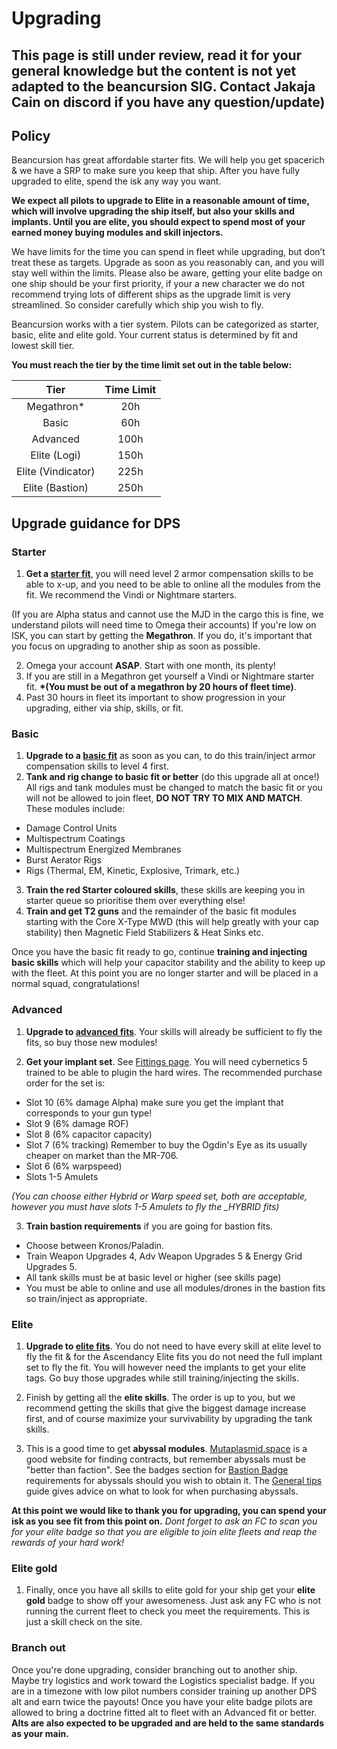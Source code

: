 # Upgrading

**This page is still under review, read it for your general knowledge but the content is not yet adapted to the beancursion SIG. Contact Jakaja Cain on discord if you have any question/update)**
---

## Policy

Beancursion has great affordable starter fits. We will help you get spacerich & we have a SRP to make sure you keep that ship. After you have fully upgraded to elite, spend the isk any way you want.

**We expect all pilots to upgrade to Elite in a reasonable amount of time, which will involve upgrading the ship itself, but also your skills and implants. Until you are elite, you should expect to spend most of your earned money buying modules and skill injectors.**

We have limits for the time you can spend in fleet while upgrading, but don’t treat these as targets. Upgrade as soon as you reasonably can, and you will stay well within the limits. Please also be aware, getting your elite badge on one ship should be your first priority, if your a new character we do not recommend trying lots of different ships as the upgrade limit is very streamlined. So consider carefully which ship you wish to fly.

Beancursion works with a tier system. Pilots can be categorized as starter, basic, elite and elite gold. Your current status is determined by fit and lowest skill tier.

**You must reach the tier by the time limit set out in the table below:**

|        Tier        | Time Limit |
| :----------------: | :--------: |
|    Megathron\*     |    20h     |
|       Basic        |    60h     |
|      Advanced      |    100h    |
|    Elite (Logi)    |    150h    |
| Elite (Vindicator) |    225h    |
|  Elite (Bastion)   |    250h    |

## Upgrade guidance for DPS

### Starter

1. **Get a [starter fit](/fits?Tier=Starter)**, you will need level 2 armor compensation skills to be able to x-up, and you need to be able to online all the modules from the fit. We recommend the Vindi or Nightmare starters.

(If you are Alpha status and cannot use the MJD in the cargo this is fine, we understand pilots will need time to Omega their accounts) If you're low on ISK, you can start by getting the **Megathron**. If you do, it's important that you focus on upgrading to another ship as soon as possible.

2. Omega your account **ASAP**. Start with one month, its plenty!
3. If you are still in a Megathron get yourself a Vindi or Nightmare starter fit. **\*(You must be out of a megathron by 20 hours of fleet time)**.
4. Past 30 hours in fleet its important to show progression in your upgrading, either via ship, skills, or fit.

### Basic

1. **Upgrade to a [basic fit](/fits?Tier=Basic)** as soon as you can, to do this train/inject armor compensation skills to level 4 first.
2. **Tank and rig change to basic fit or better** (do this upgrade all at once!) All rigs and tank modules must be changed to match the basic fit or you will not be allowed to join fleet, **DO NOT TRY TO MIX AND MATCH**. These modules include:

- Damage Control Units
- Multispectrum Coatings
- Multispectrum Energized Membranes
- Burst Aerator Rigs
- Rigs (Thermal, EM, Kinetic, Explosive, Trimark, etc.)

3. **Train the red Starter coloured skills**, these skills are keeping you in starter queue so prioritise them over everything else!
4. **Train and get T2 guns** and the remainder of the basic fit modules starting with the Core X-Type MWD (this will help greatly with your cap stability) then Magnetic Field Stabilizers & Heat Sinks etc.

Once you have the basic fit ready to go, continue **training and injecting basic skills** which will help your capacitor stability and the ability to keep up with the fleet. At this point you are no longer starter and will be placed in a normal squad, congratulations!

### Advanced

1. **Upgrade to [advanced fits](/fits?Tier=Advanced)**. Your skills will already be sufficient to fly the fits, so buy those new modules!

2. **Get your implant set**. See [Fittings page](/fits). You will need cybernetics 5 trained to be able to plugin the hard wires. The recommended purchase order for the set is:

- Slot 10 (6% damage Alpha) make sure you get the implant that corresponds to your gun type!
- Slot 9 (6% damage ROF)
- Slot 8 (6% capacitor capacity)
- Slot 7 (6% tracking) Remember to buy the Ogdin's Eye as its usually cheaper on market than the MR-706.
- Slot 6 (6% warpspeed)
- Slots 1-5 Amulets

_(You can choose either Hybrid or Warp speed set, both are acceptable, however you must have slots 1-5 Amulets to fly the \_HYBRID fits)_

3. **Train bastion requirements** if you are going for bastion fits.

- Choose between Kronos/Paladin.
- Train Weapon Upgrades 4, Adv Weapon Upgrades 5 & Energy Grid Upgrades 5.
- All tank skills must be at basic level or higher (see skills page)
- You must be able to online and use all modules/drones in the bastion fits so train/inject as appropriate.

### Elite

1. **Upgrade to [elite fits](/fits?Tier=Elite)**. You do not need to have every skill at elite level to fly the fit & for the Ascendancy Elite fits you do not need the full implant set to fly the fit. You will however need the implants to get your elite tags. Go buy those upgrades while still training/injecting the skills.

2. Finish by getting all the **elite skills**. The order is up to you, but we recommend getting the skills that give the biggest damage increase first, and of course maximize your survivability by upgrading the tank skills.

3. This is a good time to get **abyssal modules**. [Mutaplasmid.space](https://mutaplasmid.space/) is a good website for finding contracts, but remember abyssals must be "better than faction". See the badges section for [Bastion Badge](/badges) requirements for abyssals should you wish to obtain it. The [General tips](/guide/tips) guide gives advice on what to look for when purchasing abyssals.

**At this point we would like to thank you for upgrading, you can spend your isk as you see fit from this point on.**
_Dont forget to ask an FC to scan you for your elite badge so that you are eligible to join elite fleets and reap the rewards of your hard work!_

### Elite gold

1. Finally, once you have all skills to elite gold for your ship get your **elite gold** badge to show off your awesomeness. Just ask any FC who is not running the current fleet to check you meet the requirements. This is just a skill check on the site.

### Branch out

Once you're done upgrading, consider branching out to another ship. Maybe try logistics and work toward the Logistics specialist badge. If you are in a timezone with low pilot numbers consider training up another DPS alt and earn twice the payouts! Once you have your elite badge pilots are allowed to bring a doctrine fitted alt to fleet with an Advanced fit or better. **Alts are also expected to be upgraded and are held to the same standards as your main.**
